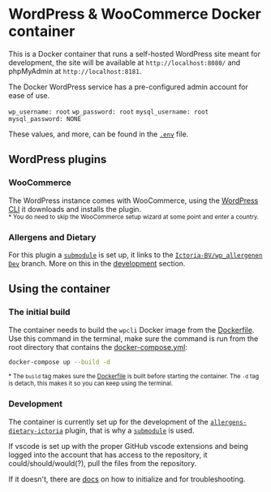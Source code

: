# WordPress & WooCommerce Docker container

This is a Docker container that runs a self-hosted WordPress site meant for development, the site will be available at `http://localhost:8080/` and phpMyAdmin at `http://localhost:8181`.

The Docker WordPress service has a pre-configured admin account for ease of use.

`wp_username: root` `wp_password: root` `mysql_username: root` `mysql_password: NONE`

These values, and more, can be found in the [`.env`](.env) file.

## WordPress plugins

### WooCommerce

The WordPress instance comes with WooCommerce, using the [WordPress CLI](https://developer.wordpress.org/cli/commands/) it downloads and installs the plugin.<br>
<sup>\* You do need to skip the WooCommerce setup wizard at some point and enter a country.</sup>

### Allergens and Dietary

For this plugin a [`submodule`](https://github.blog/open-source/git/working-with-submodules/) is set up, it links to the [`Ictoria-BV/wp_allergenen`](https://github.com/Ictoria-BV/wp_allergenen) [`Dev`](https://github.com/Ictoria-BV/wp_allergenen/tree/Dev) branch. More on this in the [development](#development) section.

## Using the container

### The initial build

The container needs to build the `wpcli` Docker image from the [Dockerfile](dockerfiles/wpcli/Dockerfile). Use this command in the terminal, make sure the command is run from the root directory that contains the [docker-compose.yml](docker-compose.yml):

```sh
docker-compose up --build -d
```

<sup>\* The `build` tag makes sure the [Dockerfile](dockerfiles/wpcli/Dockerfile) is built before starting the container. The `-d` tag is detach, this makes it so you can keep using the terminal.</sup>

### Development

The container is currently set up for the development of the [`allergens-dietary-ictoria`](https://github.com/Ictoria-BV/wp_allergenen/) plugin, that is why a [`submodule`](https://github.blog/open-source/git/working-with-submodules/) is used.

If vscode is set up with the proper GitHub vscode extensions and being logged into the account that has access to the repository, it could/should/would(?), pull the files from the repository.

If it doesn't, there are [docs](https://gist.github.com/gitaarik/8735255) on how to initialize and for troubleshooting.
